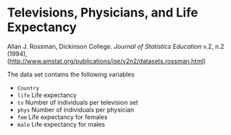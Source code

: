 Televisions, Physicians, and Life Expectancy
============================================

Allan J. Rossman, Dickinson College. *Journal of Statistics Education* v.2, n.2 (1994),
(http://www.amstat.org/publications/jse/v2n2/datasets.rossman.html)

The data set contains the following variables

* `Country`
* `life` Life expectancy
* `tv` Number of individuals per television set
* `phys` Number of individuals per physician
* `fem` Life expectancy for females
* `male` Life expectancy for males
